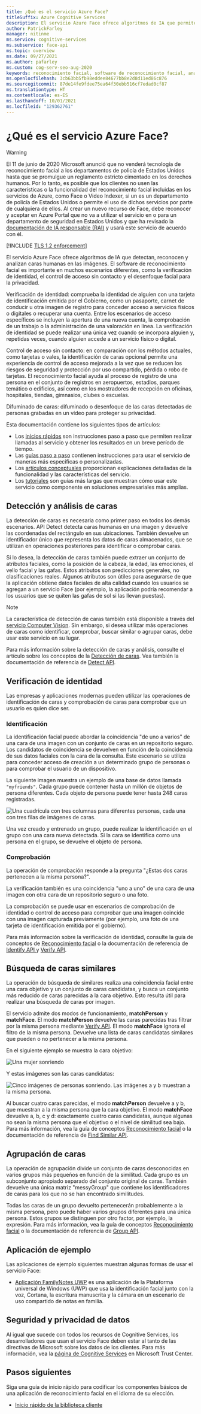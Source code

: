 ```yaml
---
title: ¿Qué es el servicio Azure Face?
titleSuffix: Azure Cognitive Services
description: El servicio Azure Face ofrece algoritmos de IA que permiten detectar, reconocer y analizar caras humanas en las imágenes.
author: PatrickFarley
manager: nitinme
ms.service: cognitive-services
ms.subservice: face-api
ms.topic: overview
ms.date: 09/27/2021
ms.author: pafarley
ms.custom: cog-serv-seo-aug-2020
keywords: reconocimiento facial, software de reconocimiento facial, análisis facial, coincidencia facial, aplicación de reconocimiento facial, búsqueda de caras por imagen, búsqueda de reconocimiento facial
ms.openlocfilehash: 3cb63bb5fb98eddee84677bb8e2d8d11ed86c876
ms.sourcegitcommit: 87de14fe9fdee75ea64f30ebb516cf7edad0cf87
ms.translationtype: HT
ms.contentlocale: es-ES
ms.lasthandoff: 10/01/2021
ms.locfileid: "129362761"
---
```

# <a name="what-is-the-azure-face-service"></a>¿Qué es el servicio Azure Face?

> [!WARNING]
> El 11 de junio de 2020 Microsoft anunció que no venderá tecnología de reconocimiento facial a los departamentos de policía de Estados Unidos hasta que se promulgue un reglamento estricto cimentado en los derechos humanos. Por lo tanto, es posible que los clientes no usen las características o la funcionalidad del reconocimiento facial incluidas en los servicios de Azure, como Face o Video Indexer, si un es un departamento de policía de Estados Unidos o permite el uso de dichos servicios por parte de cualquiera de ellos. Al crear un nuevo recurso de Face, debe reconocer y aceptar en Azure Portal que no va a utilizar el servicio en o para un departamento de seguridad en Estados Unidos y que ha revisado la [documentación de IA responsable (RAI)](../cognitive-services-apis-create-account-cli.md#prerequisites) y usará este servicio de acuerdo con él.

[!INCLUDE [TLS 1.2 enforcement](../../../includes/cognitive-services-tls-announcement.md)]

El servicio Azure Face ofrece algoritmos de IA que detectan, reconocen y analizan caras humanas en las imágenes. El software de reconocimiento facial es importante en muchos escenarios diferentes, como la verificación de identidad, el control de acceso sin contacto y el desenfoque facial para la privacidad.

Verificación de identidad: comprueba la identidad de alguien con una tarjeta de identificación emitida por el Gobierno, como un pasaporte, carnet de conducir u otra imagen de registro para conceder acceso a servicios físicos o digitales o recuperar una cuenta. Entre los escenarios de acceso específicos se incluyen la apertura de una nueva cuenta, la comprobación de un trabajo o la administración de una valoración en línea. La verificación de identidad se puede realizar una única vez cuando se incorpora alguien y, repetidas veces, cuando alguien accede a un servicio físico o digital.

Control de acceso sin contacto: en comparación con los métodos actuales, como tarjetas o vales, la identificación de caras opcional permite una experiencia de control de acceso mejorada a la vez que se reducen los riesgos de seguridad y protección por uso compartido, pérdida o robo de tarjetas. El reconocimiento facial ayuda al proceso de registro de una persona en el conjunto de registros en aeropuertos, estadios, parques temático o edificios, así como en los mostradores de recepción en oficinas, hospitales, tiendas, gimnasios, clubes o escuelas.

Difuminado de caras: difuminado o desenfoque de las caras detectadas de personas grabadas en un vídeo para proteger su privacidad.

Esta documentación contiene los siguientes tipos de artículos:
* Los [inicios rápidos](./Quickstarts/client-libraries.md) son instrucciones paso a paso que permiten realizar llamadas al servicio y obtener los resultados en un breve período de tiempo. 
* Las [guías paso a paso](./Face-API-How-to-Topics/HowtoDetectFacesinImage.md) contienen instrucciones para usar el servicio de maneras más específicas o personalizadas.
* Los [artículos conceptuales](./concepts/face-detection.md) proporcionan explicaciones detalladas de la funcionalidad y las características del servicio.
* Los [tutoriales](./enrollment-overview.md) son guías más largas que muestran cómo usar este servicio como componente en soluciones empresariales más amplias.

## <a name="face-detection-and-analysis"></a>Detección y análisis de caras

La detección de caras es necesaria como primer paso en todos los demás escenarios. API Detect detecta caras humanas en una imagen y devuelve las coordenadas del rectángulo en sus ubicaciones. También devuelve un identificador único que representa los datos de caras almacenados, que se utilizan en operaciones posteriores para identificar o comprobar caras.

Si lo desea, la detección de caras también puede extraer un conjunto de atributos faciales, como la posición de la cabeza, la edad, las emociones, el vello facial y las gafas. Estos atributos son predicciones generales, no clasificaciones reales. Algunos atributos son útiles para asegurarse de que la aplicación obtiene datos faciales de alta calidad cuando los usuarios se agregan a un servicio Face (por ejemplo, la aplicación podría recomendar a los usuarios que se quiten las gafas de sol si las llevan puestas).

> [!NOTE]
> La característica de detección de caras también está disponible a través del [servicio Computer Vision](../computer-vision/overview.md). Sin embargo, si desea utilizar más operaciones de caras como identificar, comprobar, buscar similar o agrupar caras, debe usar este servicio en su lugar.

Para más información sobre la detección de caras y análisis, consulte el artículo sobre los conceptos de la [Detección de caras](concepts/face-detection.md). Vea también la documentación de referencia de [Detect API](https://westus.dev.cognitive.microsoft.com/docs/services/563879b61984550e40cbbe8d/operations/563879b61984550f30395236).


## <a name="identity-verification"></a>Verificación de identidad

Las empresas y aplicaciones modernas pueden utilizar las operaciones de identificación de caras y comprobación de caras para comprobar que un usuario es quien dice ser. 

### <a name="identification"></a>Identificación

La identificación facial puede abordar la coincidencia "de uno a varios" de una cara de una imagen con un conjunto de caras en un repositorio seguro. Los candidatos de coincidencia se devuelven en función de la coincidencia de sus datos faciales con la cara de la consulta. Este escenario se utiliza para conceder acceso de creación a un determinado grupo de personas o para comprobar el usuario de un dispositivo.

La siguiente imagen muestra un ejemplo de una base de datos llamada `"myfriends"`. Cada grupo puede contener hasta un millón de objetos de persona diferentes. Cada objeto de persona puede tener hasta 248 caras registradas.

![Una cuadrícula con tres columnas para diferentes personas, cada una con tres filas de imágenes de caras.](./Images/person.group.clare.jpg)

Una vez creado y entrenado un grupo, puede realizar la identificación en el grupo con una cara nueva detectada. Si la cara se identifica como una persona en el grupo, se devuelve el objeto de persona.

### <a name="verification"></a>Comprobación

La operación de comprobación responde a la pregunta "¿Estas dos caras pertenecen a la misma persona?". 

La verificación también es una coincidencia "uno a uno" de una cara de una imagen con otra cara de un repositorio seguro o una foto.

La comprobación se puede usar en escenarios de comprobación de identidad o control de acceso para comprobar que una imagen coincide con una imagen capturada previamente (por ejemplo, una foto de una tarjeta de identificación emitida por el gobierno).

Para más información sobre la verificación de identidad, consulte la guía de conceptos de [Reconocimiento facial](concepts/face-recognition.md) o la documentación de referencia de [Identify API ](https://westus.dev.cognitive.microsoft.com/docs/services/563879b61984550e40cbbe8d/operations/563879b61984550f30395239) y [Verify API](https://westus.dev.cognitive.microsoft.com/docs/services/563879b61984550e40cbbe8d/operations/563879b61984550f3039523a).


## <a name="find-similar-faces"></a>Búsqueda de caras similares

La operación de búsqueda de similares realiza una coincidencia facial entre una cara objetivo y un conjunto de caras candidatas, y busca un conjunto más reducido de caras parecidas a la cara objetivo. Esto resulta útil para realizar una búsqueda de caras por imagen. 

El servicio admite dos modos de funcionamiento, **matchPerson** y **matchFace**. El modo **matchPerson** devuelve las caras parecidas tras filtrar por la misma persona mediante [Verify API](https://westus.dev.cognitive.microsoft.com/docs/services/563879b61984550e40cbbe8d/operations/563879b61984550f3039523a). El modo **matchFace** ignora el filtro de la misma persona. Devuelve una lista de caras candidatas similares que pueden o no pertenecer a la misma persona.

En el siguiente ejemplo se muestra la cara objetivo:

![Una mujer sonriendo](./Images/FaceFindSimilar.QueryFace.jpg)

Y estas imágenes son las caras candidatas:

![Cinco imágenes de personas sonriendo. Las imágenes a y b muestran a la misma persona.](./Images/FaceFindSimilar.Candidates.jpg)

Al buscar cuatro caras parecidas, el modo **matchPerson** devuelve a y b, que muestran a la misma persona que la cara objetivo. El modo **matchFace** devuelve a, b, c y d: exactamente cuatro caras candidatas, aunque algunas no sean la misma persona que el objetivo o el nivel de similitud sea bajo. Para más información, vea la guía de conceptos [Reconocimiento facial](concepts/face-recognition.md) o la documentación de referencia de [Find Similar API](https://westus.dev.cognitive.microsoft.com/docs/services/563879b61984550e40cbbe8d/operations/563879b61984550f30395237).

## <a name="group-faces"></a>Agrupación de caras

La operación de agrupación divide un conjunto de caras desconocidas en varios grupos más pequeños en función de la similitud. Cada grupo es un subconjunto apropiado separado del conjunto original de caras. También devuelve una única matriz "messyGroup" que contiene los identificadores de caras para los que no se han encontrado similitudes.

Todas las caras de un grupo devuelto pertenecerán probablemente a la misma persona, pero puede haber varios grupos diferentes para una única persona. Estos grupos se distinguen por otro factor, por ejemplo, la expresión. Para más información, vea la guía de conceptos [Reconocimiento facial](concepts/face-recognition.md) o la documentación de referencia de [Group API](https://westus.dev.cognitive.microsoft.com/docs/services/563879b61984550e40cbbe8d/operations/563879b61984550f30395238).

## <a name="sample-app"></a>Aplicación de ejemplo

Las aplicaciones de ejemplo siguientes muestran algunas formas de usar el servicio Face:

- [Aplicación FamilyNotes UWP](https://github.com/Microsoft/Windows-appsample-familynotes) es una aplicación de la Plataforma universal de Windows (UWP) que usa la identificación facial junto con la voz, Cortana, la escritura manuscrita y la cámara en un escenario de uso compartido de notas en familia.

## <a name="data-privacy-and-security"></a>Seguridad y privacidad de datos

Al igual que sucede con todos los recursos de Cognitive Services, los desarrolladores que usan el servicio Face deben estar al tanto de las directivas de Microsoft sobre los datos de los clientes. Para más información, vea la [página de Cognitive Services](https://www.microsoft.com/trustcenter/cloudservices/cognitiveservices) en Microsoft Trust Center.

## <a name="next-steps"></a>Pasos siguientes

Siga una guía de inicio rápido para codificar los componentes básicos de una aplicación de reconocimiento facial en el idioma de su elección.

- [Inicio rápido de la biblioteca cliente](quickstarts/client-libraries.md)